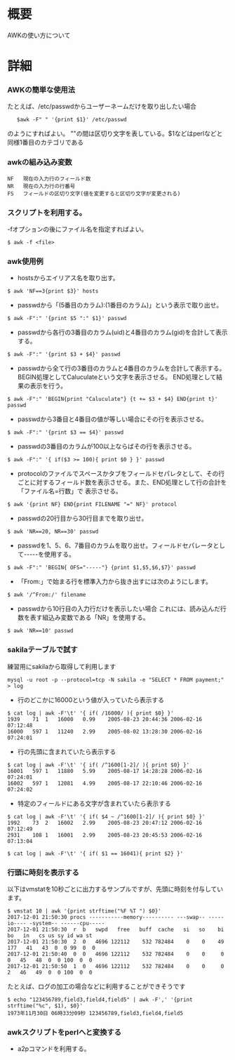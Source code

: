 # 概要
AWKの使い方について

# 詳細
### AWKの簡単な使用法
たとえば、/etc/passwdからユーザーネームだけを取り出したい場合
```
   $awk -F" " '{print $1}' /etc/passwd
```
のようにすればよい。
""の間は区切り文字を表している。$1などはperlなどと同様1番目のカテゴリである

### awkの組み込み変数
```
NF   現在の入力行のフィールド数
NR   現在の入力行の行番号
FS   フィールドの区切り文字(値を変更すると区切り文字が変更される) 
```

### スクリプトを利用する。 
-fオプションの後にファイル名を指定すればよい。
```
$ awk -f <file>
```

### awk使用例
- hostsからエイリアス名を取り出す。
```
$ awk 'NF==3{print $3}' hosts
```

- passwdから「(5番目のカラム):(1番目のカラム)」という表示で取り出せ。
```
$ awk -F":" '{print $5 ":" $1}' passwd
```

- passwdから各行の3番目のカラム(uid)と4番目のカラム(gid)を合計して表示する。
```
$ awk -F":" '{print $3 + $4}' passwd
```

- passwdから全て行の3番目のカラムと4番目のカラムを合計して表示する。
BEGIN処理としてCaluculateという文字を表示させる。 END処理として結果の表示を行う。
```
$ awk -F":" 'BEGIN{print "Caluculate"} {t += $3 + $4} END{print t}' passwd
```

- passwdから3番目と4番目の値が等しい場合にその行を表示させる。
```
$ awk -F":" '{print $3 == $4}' passwd
```

- passwdの3番目のカラムが100以上ならばその行を表示させる。
```
$ awk -F":" '{ if($3 >= 100){ print $0 } }' passwd
```

- protocolのファイルでスペースかタブをフィールドセパレタとして、その行ごとに対するフィールド数を表示させる。また、END処理として行の合計を「ファイル名=行数」で
表示させる。
```
$ awk '{print NF} END{print FILENAME "=" NF}' protocol
```

- passwdの20行目から30行目までを取り出せ。
```
$ awk 'NR==20, NR==30' passwd
```

- passwdを1、5、6、7番目のカラムを取り出せ。フィールドセパレータとして-----を使用する。
```
$ awk -F":" 'BEGIN{ OFS="-----"} {print $1,$5,$6,$7}' passwd
```

- 「From:」で始まる行を標準入力から抜き出すには次のようにします。
```
$ awk '/^From:/' filename
```

- passwdから10行目の入力行だけを表示したい場合 これには、読み込んだ行数を表す組込み変数である「NR」を使用する。 
```
$ awk 'NR==10' passwd
```

### sakilaテーブルで試す 
練習用にsakilaから取得して利用します
```
mysql -u root -p --protocol=tcp -N sakila -e "SELECT * FROM payment;" > log
```

- 行のどこかに16000という値が入っていたら表示する
```
$ cat log | awk -F'\t' '{ if( /16000/ ){ print $0} }'
1939	71	1	16000	0.99	2005-08-23 20:44:36	2006-02-16 07:12:48
16000	597	1	11240	2.99	2005-08-02 13:28:30	2006-02-16 07:24:01
```

- 行の先頭に含まれていたら表示する
```
$ cat log | awk -F'\t' '{ if( /^1600[1-2]/ ){ print $0} }'
16001	597	1	11880	5.99	2005-08-17 14:28:28	2006-02-16 07:24:01
16002	597	1	12081	4.99	2005-08-17 22:10:46	2006-02-16 07:24:02
```

- 特定のフィールドにある文字が含まれていたら表示する
```
$ cat log | awk -F'\t' '{ if( $4 ~ /^1600[1-2]/ ){ print $0} }'
1992	73	2	16002	2.99	2005-08-23 20:47:12	2006-02-16 07:12:49
2931	108	1	16001	2.99	2005-08-23 20:45:53	2006-02-16 07:13:04
```

```
$ cat log | awk -F'\t' '{ if( $1 == 16041){ print $2} }'
```

### 行頭に時刻を表示する
以下はvmstatを10秒ごとに出力するサンプルですが、先頭に時刻を付与しています。
```
$ vmstat 10 | awk '{print strftime("%F %T ") $0}'
2017-12-01 21:50:30 procs -----------memory---------- ---swap-- -----io---- -system-- ------cpu-----
2017-12-01 21:50:30  r  b   swpd   free   buff  cache   si   so    bi    bo   in   cs us sy id wa st
2017-12-01 21:50:30  2  0   4696 122112    532 782484    0    0    49   177   41   43  0  0 99  0  0
2017-12-01 21:50:40  0  0   4696 122112    532 782484    0    0     0     0   45   48  0  0 100  0  0
2017-12-01 21:50:50  1  0   4696 122112    532 782484    0    0     0     2   46   49  0  0 100  0  0
```

たとえば、ログの加工の場合などに利用することができそうです
```
$ echo "123456789,field3,field4,field5" | awk -F',' '{print strftime("%c", $1), $0}'
1973年11月30日 06時33分09秒 123456789,field3,field4,field5
```

### awkスクリプトをperlへと変換する
- a2pコマンドを利用する。
